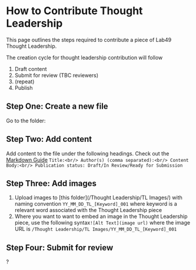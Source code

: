 # How to Contribute Thought Leadership
This page outlines the steps required to contribute a piece of Lab49 Thought Leadership.

The creation cycle for thought leadership contribution will follow
1. Draft content
1. Submit for review (TBC reviewers)
1. (repeat)
1. Publish

## Step One: Create a new file
Go to the folder:

## Step Two: Add content
Add content to the file under the following headings. Check out the [Markdown Guide](/Contribute/Markdown/)
`Title:<br/>
Author(s) (comma separated):<br/>
Content Body:<br/>
Publication status: Draft/In Review/Ready for Submission`


## Step Three: Add images
1. Upload images to [this folder](/Thought Leadership/TL Images/) with naming convention `YY_MM_DD_TL_[Keyword]_001` where keyword is a relevant word associated with the Thought Leadership piece
1. Where you want to want to embed an image in the Thought Leadership piece, use the following syntax`![Alt Text](image url)` where the image URL is `/Thought Leadership/TL Images/YY_MM_DD_TL_[Keyword]_001`

## Step Four: Submit for review
?
